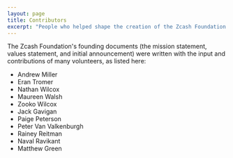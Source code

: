 ```yaml
---
layout: page
title: Contributors
excerpt: "People who helped shape the creation of the Zcash Foundation."
---
```


The Zcash Foundation's founding documents (the mission statement, values statement, and initial announcement) were written with the input and contributions of many volunteers, as listed here:

- Andrew Miller
- Eran Tromer
- Nathan Wilcox
- Maureen Walsh
- Zooko Wilcox
- Jack Gavigan
- Paige Peterson
- Peter Van Valkenburgh
- Rainey Reitman
- Naval Ravikant
- Matthew Green
